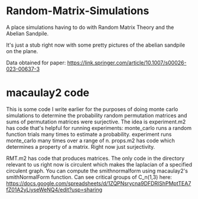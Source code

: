 # Random-Matrix-Simulations
A place simulations having to do with Random Matrix Theory and the Abelian Sandpile.

It's just a stub right now with some pretty pictures of the abelian sandpile on the plane.

Data obtained for paper: https://link.springer.com/article/10.1007/s00026-023-00637-3

# macaulay2 code

This is some code I write earlier for the purposes of doing monte carlo simulations to determine the probability random permutation matrices and sums of permutation matrices were surjective. The idea is experiment.m2 has code that's helpful for running experiments: monte_carlo runs a random function trials many times to estimate a probability. experiment runs monte_carlo many times over a range of n. props.m2 has code which determines a property of a matrix. Right now just surjectivity.

RMT.m2 has code that produces matrices. The only code in the directory relevant to us right now is circulent which makes the laplacian of a specified circulent graph. You can compute the smithnormalform using macaulay2's smithNormalForm function.
Can see critical groups of C_n(1,3) here: https://docs.google.com/spreadsheets/d/1ZQPNsrycna9DFDRlShPMptTEA7fZ01A2yLiyseWeNQ4/edit?usp=sharing
